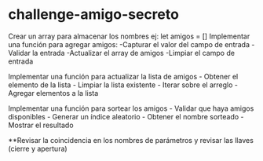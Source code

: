 # challenge-amigo-secreto
Crear un array para almacenar los nombres ej: let amigos = []
Implementar una función para agregar amigos:
    -Capturar el valor del campo de entrada
    -Validar la entrada
    -Actualizar el array de amigos
    -Limpiar el campo de entrada



Implementar una función para actualizar la lista de amigos
    - Obtener el elemento de la lista
    - Limpiar la lista existente
    - Iterar sobre el arreglo
    - Agregar elementos a la lista


Implementar una función para sortear los amigos
    - Validar que haya amigos disponibles
    - Generar un índice aleatorio
    - Obtener el nombre sorteado
    - Mostrar el resultado

**Revisar la coincidencia en los nombres de parámetros y revisar las llaves (cierre y apertura)

    
